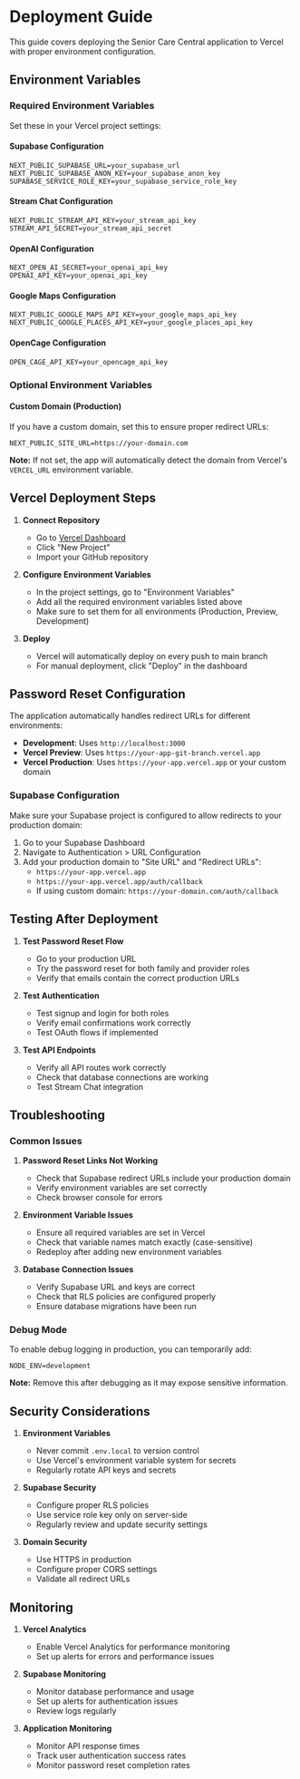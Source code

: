 # Deployment Guide

This guide covers deploying the Senior Care Central application to Vercel with proper environment configuration.

## Environment Variables

### Required Environment Variables

Set these in your Vercel project settings:

#### Supabase Configuration
```
NEXT_PUBLIC_SUPABASE_URL=your_supabase_url
NEXT_PUBLIC_SUPABASE_ANON_KEY=your_supabase_anon_key
SUPABASE_SERVICE_ROLE_KEY=your_supabase_service_role_key
```

#### Stream Chat Configuration
```
NEXT_PUBLIC_STREAM_API_KEY=your_stream_api_key
STREAM_API_SECRET=your_stream_api_secret
```

#### OpenAI Configuration
```
NEXT_OPEN_AI_SECRET=your_openai_api_key
OPENAI_API_KEY=your_openai_api_key
```

#### Google Maps Configuration
```
NEXT_PUBLIC_GOOGLE_MAPS_API_KEY=your_google_maps_api_key
NEXT_PUBLIC_GOOGLE_PLACES_API_KEY=your_google_places_api_key
```

#### OpenCage Configuration
```
OPEN_CAGE_API_KEY=your_opencage_api_key
```

### Optional Environment Variables

#### Custom Domain (Production)
If you have a custom domain, set this to ensure proper redirect URLs:
```
NEXT_PUBLIC_SITE_URL=https://your-domain.com
```

**Note:** If not set, the app will automatically detect the domain from Vercel's `VERCEL_URL` environment variable.

## Vercel Deployment Steps

1. **Connect Repository**
   - Go to [Vercel Dashboard](https://vercel.com/dashboard)
   - Click "New Project"
   - Import your GitHub repository

2. **Configure Environment Variables**
   - In the project settings, go to "Environment Variables"
   - Add all the required environment variables listed above
   - Make sure to set them for all environments (Production, Preview, Development)

3. **Deploy**
   - Vercel will automatically deploy on every push to main branch
   - For manual deployment, click "Deploy" in the dashboard

## Password Reset Configuration

The application automatically handles redirect URLs for different environments:

- **Development**: Uses `http://localhost:3000`
- **Vercel Preview**: Uses `https://your-app-git-branch.vercel.app`
- **Vercel Production**: Uses `https://your-app.vercel.app` or your custom domain

### Supabase Configuration

Make sure your Supabase project is configured to allow redirects to your production domain:

1. Go to your Supabase Dashboard
2. Navigate to Authentication > URL Configuration
3. Add your production domain to "Site URL" and "Redirect URLs":
   - `https://your-app.vercel.app`
   - `https://your-app.vercel.app/auth/callback`
   - If using custom domain: `https://your-domain.com/auth/callback`

## Testing After Deployment

1. **Test Password Reset Flow**
   - Go to your production URL
   - Try the password reset for both family and provider roles
   - Verify that emails contain the correct production URLs

2. **Test Authentication**
   - Test signup and login for both roles
   - Verify email confirmations work correctly
   - Test OAuth flows if implemented

3. **Test API Endpoints**
   - Verify all API routes work correctly
   - Check that database connections are working
   - Test Stream Chat integration

## Troubleshooting

### Common Issues

1. **Password Reset Links Not Working**
   - Check that Supabase redirect URLs include your production domain
   - Verify environment variables are set correctly
   - Check browser console for errors

2. **Environment Variable Issues**
   - Ensure all required variables are set in Vercel
   - Check that variable names match exactly (case-sensitive)
   - Redeploy after adding new environment variables

3. **Database Connection Issues**
   - Verify Supabase URL and keys are correct
   - Check that RLS policies are configured properly
   - Ensure database migrations have been run

### Debug Mode

To enable debug logging in production, you can temporarily add:
```
NODE_ENV=development
```

**Note:** Remove this after debugging as it may expose sensitive information.

## Security Considerations

1. **Environment Variables**
   - Never commit `.env.local` to version control
   - Use Vercel's environment variable system for secrets
   - Regularly rotate API keys and secrets

2. **Supabase Security**
   - Configure proper RLS policies
   - Use service role key only on server-side
   - Regularly review and update security settings

3. **Domain Security**
   - Use HTTPS in production
   - Configure proper CORS settings
   - Validate all redirect URLs

## Monitoring

1. **Vercel Analytics**
   - Enable Vercel Analytics for performance monitoring
   - Set up alerts for errors and performance issues

2. **Supabase Monitoring**
   - Monitor database performance and usage
   - Set up alerts for authentication issues
   - Review logs regularly

3. **Application Monitoring**
   - Monitor API response times
   - Track user authentication success rates
   - Monitor password reset completion rates
